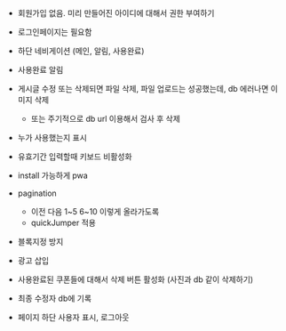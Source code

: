 - 회원가입 없음. 미리 만들어진 아이디에 대해서 권한 부여하기
- 로그인페이지는 필요함
- 하단 네비게이션 (메인, 알림, 사용완료)
- 사용완료 알림
- 게시글 수정 또는 삭제되면 파일 삭제, 파일 업로드는 성공했는데, db 에러나면 이미지 삭제
  - 또는 주기적으로 db url 이용해서 검사 후 삭제
- 누가 사용했는지 표시
- 유효기간 입력할때 키보드 비활성화
- install 가능하게 pwa
- pagination
  - 이전 다음 1~5 6~10 이렇게 올라가도록
  - quickJumper 적용
- 블록지정 방지

- 광고 삽입

- 사용완료된 쿠폰들에 대해서 삭제 버튼 활성화 (사진과 db 같이 삭제하기)
- 최종 수정자 db에 기록
- 페이지 하단 사용자 표시, 로그아웃

